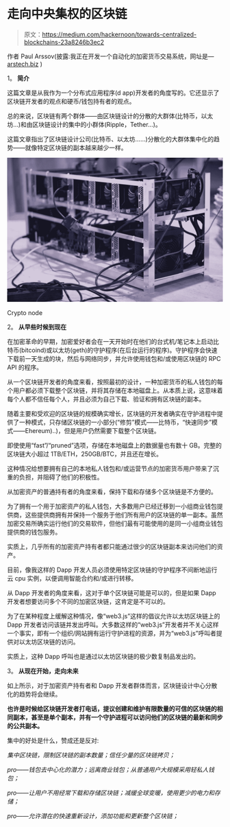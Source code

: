 # 走向中央集权的区块链

> 原文：<https://medium.com/hackernoon/towards-centralized-blockchains-23a8246b3ec2>

作者 Paul Arssov(披露:我正在开发一个自动化的加密货币交易系统，网址是— [arstech.biz](http://arstech.biz) )

1。 **简介**

这篇文章是从我作为一个分布式应用程序(d app)开发者的角度写的。它还显示了区块链开发者的观点和硬币/钱包持有者的观点。

总的来说，区块链有两个群体——由区块链设计的分散的大群体(比特币，以太坊…)和由区块链设计的集中的小群体(Ripple，Tether…)。

这篇文章指出了区块链设计公司(比特币、以太坊……)分散化的大群体集中化的趋势——就像特定区块链的副本越来越少一样。

![](img/bd26d63bc6b5fe8763f2ed043c713f7a.png)

Crypto node

2。 **从早些时候到现在**

在加密革命的早期，加密爱好者会在一天开始时在他们的台式机/笔记本上启动比特币(bitcoind)或以太坊(geth)的守护程序(在后台运行的程序)。守护程序会快速下载前一天生成的块，然后与网络同步，并允许使用钱包和/或使用区块链的 RPC API 的程序。

从一个区块链开发者的角度来看，按照最初的设计，一种加密货币的私人钱包的每个用户都必须下载整个区块链，并将其存储在本地磁盘上。从本质上说，这意味着每个人都不信任每个人，并且必须为自己下载、验证和拥有区块链的副本。

随着主要和受欢迎的区块链的规模确实增长，区块链的开发者确实在守护进程中提供了一种模式，只存储区块链的一小部分(“修剪”模式——比特币，“快速同步”模式——Ehereum)..)，但是用户仍然需要下载整个区块链。

即使使用“fast”/“pruned”选项，存储在本地磁盘上的数据量也有数十 GB。完整的区块链大小超过 1TB/ETH，250GB/BTC，并且还在增长。

这种情况给想要拥有自己的本地私人钱包和/或运营节点的加密货币用户带来了沉重的负担，并阻碍了他们的积极性。

从加密资产的普通持有者的角度来看，保持下载和存储多个区块链是不方便的。

为了拥有一个用于加密资产的私人钱包，大多数用户已经迁移到一小组商业钱包提供商，这些提供商拥有并保持一个服务于他们所有用户的区块链的单一副本。虽然加密交易所确实运行他们的交易软件，但他们最有可能使用的是同一小组商业钱包提供商的钱包服务。

实质上，几乎所有的加密资产持有者都只能通过很少的区块链副本来访问他们的资产。

目前，像我这样的 Dapp 开发人员必须使用特定区块链的守护程序不间断地运行云 cpu 实例，以便调用智能合约和/或进行转移。

从 Dapp 开发者的角度来看，这对于单个区块链可能是可以的，但是如果 Dapp 开发者想要访问多个不同的加密区块链，这肯定是不可以的。

为了在某种程度上缓解这种情况，像“web3.js”这样的倡议允许以太坊区块链上的 Dapp 开发者访问该链并发出呼叫。大多数这样的“web3.js”开发者并不关心这样一个事实，即有一个组织/网站拥有运行守护进程的资源，并为“web3.js”呼叫者提供对以太坊区块链的访问。

实质上，这种 Dapp 呼叫也是通过以太坊区块链的极少数复制品发出的。

3。 **从现在开始，走向未来**

如上所示，对于加密资产持有者和 Dapp 开发者群体而言，区块链设计中心分散化的趋势将会继续。

**也许是时候给区块链开发者打电话，提议创建和维护有限数量的可信的区块链的相同副本，甚至是单个副本，并有一个守护进程可以访问他们的区块链的最新和同步的公共副本。**

集中的好处是什么，赞成还是反对:

*集中区块链，限制区块链的副本数量；信任少量的区块链拷贝；*

*pro——钱包去中心化的潜力；远离商业钱包；从普通用户大规模采用轻私人钱包；*

*pro——让用户不用经常下载和存储区块链；减缓全球变暖，使用更少的电力和存储；*

*pro——允许潜在的快速重新设计，添加功能和更新整个区块链；*